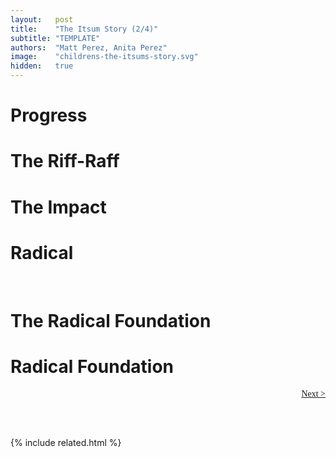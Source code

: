 ```yaml
---
layout:   post
title:    "The Itsum Story (2/4)"
subtitle: "TEMPLATE"
authors:  "Matt Perez, Anita Perez"
image:    "childrens-the-itsums-story.svg"
hidden:   true
---
```


<div style='display:none; '>
 <p>How their story continues&hellip;</p>
</div>

<h1>Progress</h1>
 <p></p>

<h1>The Riff-Raff</h1>
 <p></p>

<h1>The Impact</h1>
 <p></p>

<h1>Radical</h1>
 <p></p>

<br/>

<h1>The Radical Foundation</h1>
 <p></p>

<h1></p>

<h1>Radical Foundation</h1>
 <p></p>

<div style="margin-bottom:1in; font-family: American Typewriter, serif; ">
 <span style="float:right; "><a href="https://radicalcompanies.com/2024/09/01/the-itsums-story-02">Next &gt;</a></span>
</div>

{% include related.html %}